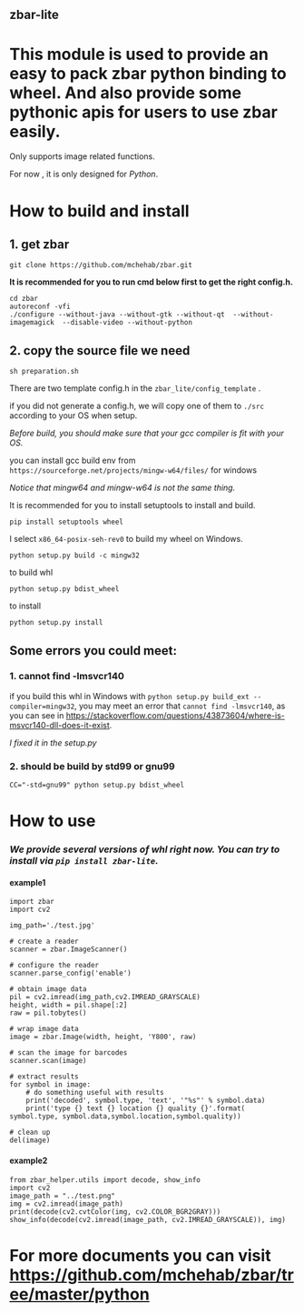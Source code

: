 zbar-lite
----------

# This module is used to provide an easy to pack zbar python binding to wheel. And also provide some pythonic apis for users to use zbar easily. 

Only supports image related functions. 

For now , it is only designed for *Python*.


# How to build and install

## 1. get zbar
```
git clone https://github.com/mchehab/zbar.git
```
**It is recommended for you to run cmd below first to get the right config.h.**

```
cd zbar
autoreconf -vfi
./configure --without-java --without-gtk --without-qt  --without-imagemagick  --disable-video --without-python
```



## 2. copy the source file we need
```
sh preparation.sh
```
There are two template config.h in the `zbar_lite/config_template` . 

if you did not generate a config.h, we will copy one of them to `./src` according to your OS when setup.



*Before build, you should make sure that your gcc compiler is fit with your OS.*

you can install gcc build env from `https://sourceforge.net/projects/mingw-w64/files/` for windows

*Notice that mingw64 and mingw-w64 is not the same thing.*

It is recommended for you to install setuptools to install and build.

```
pip install setuptools wheel
```

I select `x86_64-posix-seh-rev0` to build my wheel on Windows.

```
python setup.py build -c mingw32
```

to build whl
```
python setup.py bdist_wheel
```

to install
```
python setup.py install
```

## Some errors you could meet:

### 1. cannot find -lmsvcr140

if you build this whl in Windows with `python setup.py build_ext --compiler=mingw32`, 
you may meet an error that `cannot find -lmsvcr140`, as you can see in <https://stackoverflow.com/questions/43873604/where-is-msvcr140-dll-does-it-exist>.

*I fixed it in the setup.py*

### 2. should be build by std99 or gnu99
```
CC="-std=gnu99" python setup.py bdist_wheel
```

# How to use
### *We provide several versions of whl right now. You can try to install via `pip install zbar-lite`.*

#### example1

```
import zbar
import cv2

img_path='./test.jpg'

# create a reader
scanner = zbar.ImageScanner()

# configure the reader
scanner.parse_config('enable')

# obtain image data
pil = cv2.imread(img_path,cv2.IMREAD_GRAYSCALE)
height, width = pil.shape[:2]
raw = pil.tobytes()

# wrap image data
image = zbar.Image(width, height, 'Y800', raw)

# scan the image for barcodes
scanner.scan(image)

# extract results
for symbol in image:
    # do something useful with results
    print('decoded', symbol.type, 'text', '"%s"' % symbol.data)
    print('type {} text {} location {} quality {}'.format( symbol.type, symbol.data,symbol.location,symbol.quality))

# clean up
del(image)
```
#### example2
```
from zbar_helper.utils import decode, show_info
import cv2
image_path = "../test.png"
img = cv2.imread(image_path)
print(decode(cv2.cvtColor(img, cv2.COLOR_BGR2GRAY)))
show_info(decode(cv2.imread(image_path, cv2.IMREAD_GRAYSCALE)), img)
```
# For more documents you can visit <https://github.com/mchehab/zbar/tree/master/python> 

